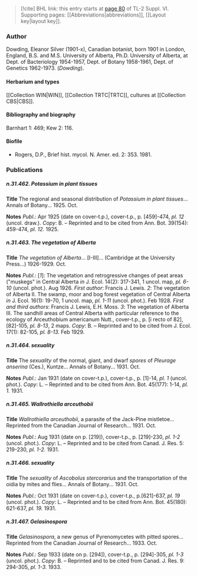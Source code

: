 > [!cite] BHL link: this entry starts at [page 80](https://www.biodiversitylibrary.org/item/103835#page/90/mode/1up) of TL-2 Suppl. VI.
> Supporting pages: [[Abbreviations|abbreviations]], [[Layout key|layout key]].

### Author

Dowding, Eleanor Silver (1901-x), Canadian botanist, born 1901 in London, England, B.S. and M.S. University of Alberta, Ph.D. University of Alberta, at Dept. of Bacteriology 1954-1957, Dept. of Botany 1958-1961, Dept. of Genetics 1962-1973. (*Dowding*).

#### Herbarium and types

[[Collection WIN|WIN]], [[Collection TRTC|TRTC]], cultures at [[Collection CBS|CBS]].

#### Bibliography and biography

Barnhart 1: 469; Kew 2: 116.

#### Biofile

- Rogers, D.P., Brief hist. mycol. N. Amer. ed. 2: 353. 1981.

### Publications

##### n.31.462. Potassium in plant tissues

**Title**
The regional and seasonal distribution of *Potassium in plant tissues*... Annals of Botany... 1925. Oct.

**Notes**
*Publ*.: Apr 1925 (date on cover-t.p.), cover-t.p., p. \[459\]-474, *pl. 12* (uncol. draw.). *Copy*: B. – Reprinted and to be cited from Ann. Bot. 39(154): 459-474, *pl. 12.* 1925.

##### n.31.463. The vegetation of Alberta

**Title**
*The vegetation of Alberta*... \[I-III\]... (Cambridge at the University Press...) 1926-1929. Oct.

**Notes**
*Publ*.: \[*1*\]: The vegetation and retrogressive changes of peat areas ("muskegs" in Central Alberta *in* J. Ecol. 14(2): 317-341, 1 uncol. map, *pl. 6-10* (uncol. phot.). Aug 1926.
*First author*: Francis J. Lewis.
*2*: The vegetation of Alberta II. The swamp, moor and bog forest vegetation of Central Alberta *in* J. Ecol. 16(1): 19-70, 1 uncol. map, *pl. 1-11* (uncol. phot.). Feb 1928.
*First and third authors*: Francis J. Lewis, E.H. Moss.
*3*: The vegetation of Alberta III. The sandhill areas of Central Alberta with particular reference to the ecology of Arceuthobium americanum Nutt., cover-t.p., p. \[i recto of 82\], \[82\]-105, *pl. 8-13*, 2 maps. *Copy*: B. – Reprinted and to be cited from J. Ecol. 17(1): 82-105, *pl. 8-13.* Feb 1929.

##### n.31.464. sexuality

**Title**
The *sexuality* of the normal, giant, and dwarf *spores* of *Pleurage anserina* (Ces.), Kuntze... Annals of Botany... 1931. Oct.

**Notes**
*Publ*.: Jan 1931 (date on cover-t.p.), cover-t.p., p. \[1\]-14, *pl. 1* (uncol. phot.). *Copy*: L. – Reprinted and to be cited from Ann. Bot. 45(177): 1-14, *pl. 1.* 1931.

##### n.31.465. Wallrothiella arceuthobii

**Title**
*Wallrothiella arceuthobii*, a parasite of the Jack-Pine mistletoe... Reprinted from the Canadian Journal of Research... 1931. Oct.

**Notes**
*Publ*.: Aug 1931 (date on p. \[219\]), cover-t.p., p. \[219\]-230, *pl. 1-2* (uncol. phot.). *Copy*: L. – Reprinted and to be cited from Canad. J. Res. 5: 219-230, *pl. 1-2.* 1931.

##### n.31.466. sexuality

**Title**
The *sexuality* of *Ascobolus stercorarius* and the transportation of the oidia by mites and flies... Annals of Botany... 1931. Oct.

**Notes**
*Publ*.: Oct 1931 (date on cover-t.p.), cover-t.p., p.\[621\]-637, *pl. 19* (uncol. phot.). *Copy*: L. – Reprinted and to be cited from Ann. Bot. 45(180): 621-637, *pl. 19.* 1931.

##### n.31.467. Gelasinospora

**Title**
*Gelasinospora*, a new genus of Pyrenomycetes with pitted spores... Reprinted from the Canadian Journal of Research... 1933. Oct.

**Notes**
*Publ*.: Sep 1933 (date on p. \[294\]), cover-t.p., p. \[294\]-305, *pl. 1-3* (uncol. phot.). *Copy*: B. – Reprinted and to be cited from Canad. J. Res. 9: 294-305, *pl. 1-3.* 1933.


